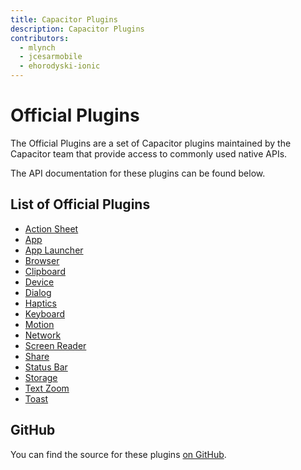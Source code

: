 ```yaml
---
title: Capacitor Plugins
description: Capacitor Plugins
contributors:
  - mlynch
  - jcesarmobile
  - ehorodyski-ionic
---
```


# Official Plugins

The Official Plugins are a set of Capacitor plugins maintained by the Capacitor team that provide access to commonly used native APIs.

The API documentation for these plugins can be found below.

## List of Official Plugins

- [Action Sheet](/docs/apis/action-sheet)
- [App](/docs/apis/app)
- [App Launcher](/docs/apis/app-launcher)
- [Browser](/docs/apis/browser)
- [Clipboard](/docs/apis/clipboard)
- [Device](/docs/apis/device)
- [Dialog](/docs/apis/dialog)
- [Haptics](/docs/apis/haptics)
- [Keyboard](/docs/apis/keyboard)
- [Motion](/docs/apis/motion)
- [Network](/docs/apis/network)
- [Screen Reader](/docs/apis/screen-reader)
- [Share](/docs/apis/share)
- [Status Bar](/docs/apis/status-bar)
- [Storage](/docs/apis/storage)
- [Text Zoom](/docs/apis/text-zoom)
- [Toast](/docs/apis/toast)

## GitHub

You can find the source for these plugins [on GitHub](https://github.com/ionic-team/capacitor-plugins).

